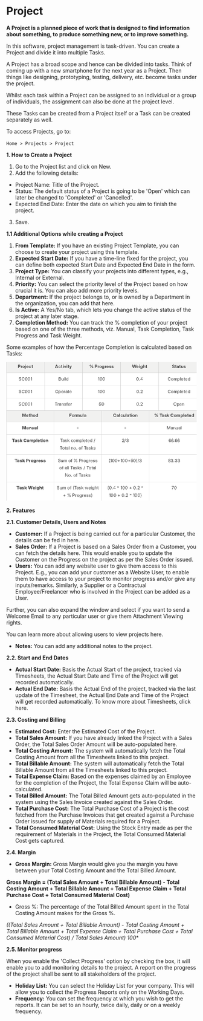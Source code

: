# Project 

**A Project is a planned piece of work that is designed to find information about something, to produce something new, or to improve something.**

In this software, project management is task-driven. You can create a Project and divide it into multiple Tasks.

A Project has a broad scope and hence can be divided into tasks. Think of coming up with a new smartphone for the next year as a Project. Then things like designing, prototyping, testing, delivery, etc. become tasks under the project.

Whilst each task within a Project can be assigned to an individual or a group of individuals, the assignment can also be done at the project level.

These Tasks can be created from a Project itself or a Task can be created separately as well.

To access Projects, go to:

`Home > Projects > Project`

**1. How to Create a Project** 

 1. Go to the Project list and click on New.
 2. Add the following details:
  * Project Name: Title of the Project.
  * Status: The default status of a Project is going to be 'Open' which can later be changed to 'Completed' or 'Cancelled'.
  * Expected End Date: Enter the date on which you aim to finish the project.
3. Save.

**1.1 Additional Options while creating a Project** 

  1. **From Template:** If you have an existing Project Template, you can choose to create your project using this template.
  2. **Expected Start Date:** If you have a time-line fixed for the project, you can define both expected Start Date and Expected End Date in the form.
  3. **Project Type:** You can classify your projects into different types, e.g., Internal or External.
  4. **Priority:** You can select the priority level of the Project based on how crucial it is. You can also add more priority levels.
  5. **Department:** If the project belongs to, or is owned by a Department in the organization, you can add that here.
  6. **Is Active:** A Yes/No tab, which lets you change the active status of the project at any later stage.
  7. **Completion Method:** You can track the % completion of your project based on one of the three methods, viz. Manual, Task Completion, Task Progress and Task Weight.

Some examples of how the Percentage Completion is calculated based on Tasks:

![percentage Completion](../Images/project-screenshot.png)

**2. Features** 

**2.1. Customer Details, Users and Notes**

* **Customer:** If a Project is being carried out for a particular Customer, the details can be fed in here.
* **Sales Order:** If a Project is based on a Sales Order from a Customer, you can fetch the details here. This would enable you to update the Customer on the Progress on the project as per the Sales Order issued.
* **Users:** You can add any website user to give them access to this Project. E.g., you can add your customer as a Website User, to enable them to have access to your project to monitor progress and/or give any inputs/remarks. Similarly, a Supplier or a Contractual Employee/Freelancer who is involved in the Project can be added as a User.

Further, you can also expand the window and select if you want to send a Welcome Email to any particular user or give them Attachment Viewing rights.

You can learn more about allowing users to view projects here.

* **Notes:** You can add any additional notes to the project.

**2.2. Start and End Dates** 

* **Actual Start Date:** Basis the Actual Start of the project, tracked via Timesheets, the Actual Start Date and Time of the Project will get recorded automatically.
* **Actual End Date:** Basis the Actual End of the project, tracked via the last update of the Timesheet, the Actual End Date and Time of the Project will get recorded automatically. To know more about Timesheets, click here.

**2.3. Costing and Billing**

* **Estimated Cost:** Enter the Estimated Cost of the Project.
* **Total Sales Amount:** If you have already linked the Project with a Sales Order, the Total Sales Order Amount will be auto-populated here.
* **Total Costing Amount:** The system will automatically fetch the Total Costing Amount from all the Timesheets linked to this project.
* **Total Billable Amount:** The system will automatically fetch the Total Billable Amount from all the Timesheets linked to this project.
* **Total Expense Claim:** Based on the expenses claimed by an Employee for the completion of the Project, the Total Expense Claim will be auto-calculated.
* **Total Billed Amount:** The Total Billed Amount gets auto-populated in the system using the Sales Invoice created against the Sales Order.
* **Total Purchase Cost:** The Total Purchase Cost of a Project is the cost fetched from the Purchase Invoices that get created against a Purchase Order issued for supply of Materials required for a Project.
* **Total Consumed Material Cost:** Using the Stock Entry made as per the requirement of Materials in the Project, the Total Consumed Material Cost gets captured.

**2.4. Margin**

 * **Gross Margin:** Gross Margin would give you the margin you have between your Total Costing Amount and the Total Billed Amount.

**Gross Margin = (Total Sales Amount + Total Billable Amount) - Total Costing Amount + Total Billable Amount + Total Expense Claim + Total Purchase Cost + Total Consumed Material Cost)**

* Gross %: The percentage of the Total Billed Amount spent in the Total Costing Amount makes for the Gross %.

**((Total Sales Amount + Total Billable Amount) - Total Costing Amount + Total Billable Amount + Total Expense Claim + Total Purchase Cost + Total Consumed Material Cost) / Total Sales Amount)* 100**

**2.5. Monitor progress**
  
When you enable the 'Collect Progress' option by checking the box, it will enable you to add monitoring details to the project. A report on the progress of the project shall be sent to all stakeholders of the project.

* **Holiday List:** You can select the Holiday List for your company. This will allow you to collect the Progress Reports only on the Working Days.
* **Frequency:** You can set the frequency at which you wish to get the reports. It can be set to an hourly, twice daily, daily or on a weekly frequency.
